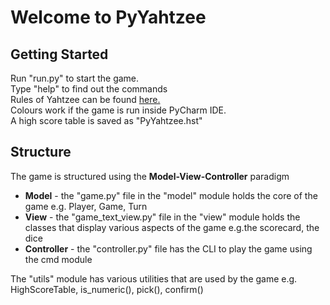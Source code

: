 <html>
<body>
<h1>Welcome to PyYahtzee</h1>
<h2>Getting Started</h2>
<p>
Run "run.py" to start the game.<br>
Type "help" to find out the commands<br>
Rules of Yahtzee can be found <a href=http://www.yahtzee.org.uk/rules.html>here.</a><br>
Colours work if the game is run inside PyCharm IDE.<br>
A high score table is saved as "PyYahtzee.hst"<br>
</p>
<h2>Structure</h2>
<p>The game is structured using the <strong>Model-View-Controller</strong> paradigm<p>
<ul>
<li><strong>Model</strong> - the "game.py" file in the "model" module holds the core of the game e.g. Player, Game, Turn</li>
<li><strong>View</strong> - the "game_text_view.py" file in the "view" module holds the classes that display various aspects of the game e.g.the scorecard, the dice</li>
<li><strong>Controller</strong> - the "controller.py" file has the CLI to play the game using the cmd module</li>
</ul>
<p>The "utils" module has various utilities that are used by the game e.g. HighScoreTable, is_numeric(), pick(), confirm()</p>
</body>
</html>
